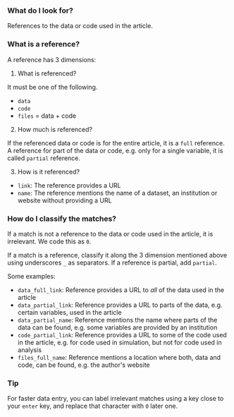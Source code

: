 ### What do I look for?
References to the data or code used in the article.

### What is a reference?
A reference has 3 dimensions:

1. What is referenced?

  It must be one of the following.
 + `data`
 + `code`
 + `files` = data + code

2. How much is referenced?

  If the referenced data or code is for the entire article, it is a `full` reference. A reference for part of the data or code, e.g. only for a single variable, it is called `partial` reference.

3. How is it referenced?

 + `link`: The reference provides a URL
 + `name`: The reference mentions the name of a dataset, an institution or website without providing a URL

### How do I classify the matches?
If a match is not a reference to the data or code used in the article, it is irrelevant. We code this as `0`.

If a match is a reference, classify it along the 3 dimension mentioned above using underscores `_` as separators. If a reference is partial, add `partial`.

Some examples:

+ `data_full_link`: Reference provides a URL to *all* of the data used in the article
+ `data_partial_link`: Reference provides a URL to parts of the data, e.g. certain variables, used in the article
+ `data_partial_name`: Reference mentions the name where parts of the data can be found, e.g. some variables are provided by an institution
+ `code_partial_link`: Reference provides a URL to some of the code used in the article, e.g. for code used in simulation, but not for code used in analysis
+ `files_full_name`: Reference mentions a location where both, data and code, can be found, e.g. the author's website

### Tip
For faster data entry, you can label irrelevant matches using a key close to your `enter` key, and replace that character with `0` later one.

